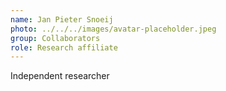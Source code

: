 ```yaml
---
name: Jan Pieter Snoeij
photo: ../../../images/avatar-placeholder.jpeg
group: Collaborators
role: Research affiliate
---
```


Independent researcher
